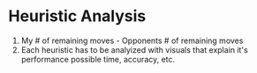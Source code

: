 # Heuristic Analysis

1. My # of remaining moves - Opponents # of remaining moves
2. Each heuristic has to be analyized with visuals that explain it's performance possible time, accuracy, etc.